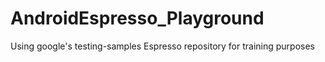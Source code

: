 # AndroidEspresso_Playground
Using google's testing-samples Espresso repository for training purposes
